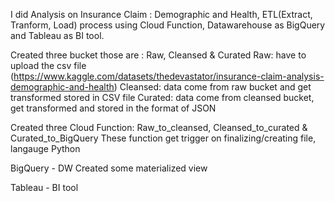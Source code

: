 I did Analysis on Insurance Claim : Demographic and Health, ETL(Extract, Tranform, Load) process using Cloud Function, Datawarehouse as BigQuery and Tableau as BI tool.

Created three bucket those are : Raw, Cleansed & Curated 
Raw: have to upload the csv file (https://www.kaggle.com/datasets/thedevastator/insurance-claim-analysis-demographic-and-health)
Cleansed: data come from raw bucket and get transformed stored in CSV file
Curated: data come from cleansed bucket, get transformed and stored in the format of JSON

Created three Cloud Function: Raw_to_cleansed, Cleansed_to_curated & Curated_to_BigQuery
These function get trigger on finalizing/creating file, langauge Python

BigQuery - DW
Created some materialized view

Tableau - BI tool




